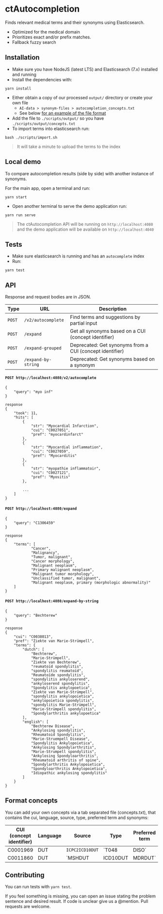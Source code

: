ctAutocompletion
================

Finds relevant medical terms and their synonyms using Elasticsearch.

* Optimized for the medical domain
* Prioritizes exact and/or prefix matches.
* Fallback fuzzy search

## Installation

* Make sure you have NodeJS (latest LTS) and Elasticsearch (7.x) installed and running
* Install the dependencies with:

```
yarn install
```

* Either obtain a copy of our processed `output/` directory or create your own file
    * `AI-data > synonym-files > autocompletion_concepts.txt`
    * See below [for an example of the file format](#format-concepts)
* Add the file to `./scripts/output/` so you have `./scripts/output/concepts.txt`
* To import terms into elasticsearch run:

```
bash ./scripts/import.sh
```

> It will take a minute to upload the terms to the index

## Local demo

To compare autocompletion results (side by side) with another instance of synonyms.

For the main app, open a terminal and run:

```
yarn start
```

* Open another terminal to serve the demo application run:

```
yarn run serve
```

> The ctAutocompletion API will be running on `http://localhost:4080` and the demo application will be available on `http://localhost:4040`


## Tests

* Make sure elasticsearch is running and has an `autocomplete` index
* Run:

```
yarn test
```

## API

Response and request bodies are in JSON.

Type | URL | Description |
---  | ------- | ----- |
`POST` | `/v2/autocomplete`  | Find terms and suggestions by partial input |
`POST` | `/expand`           | Get all synonyms based on a CUI (concept identifier)
`POST` | `/expand-grouped`   | Deprecated: Get synonyms from a CUI (concept identifier)
`POST` | `/expand-by-string` | Deprecated: Get synonyms based on a synonym


#### `POST http://localhost:4080/v2/autocomplete`

```
{
    "query": "myo inf"
}
```

```
response
{
    "took": 11,
    "hits": [
        {
            "str": "Myocardial Infarction",
            "cui": "C0027051",
            "pref": "myocardinfarct"
        },
        {
            "str": "Myocardial inflammation",
            "cui": "C0027059",
            "pref": "Myocarditis"
        },
        {
            "str": "myopathie inflammatoir",
            "cui": "C0027121",
            "pref": "Myositis"
        },

        ...
    ]
}
```

#### `POST http://localhost:4080/expand`

```
{
    "query": "C1306459"
}
```

```
response
{
    "terms": [
            "Cancer",
            "Malignancy",
            "Tumor, malignant",
            "Cancer morphology",
            "Malignant neoplasm",
            "Primary malignant neoplasm",
            "Malignant tumor morphology",
            "Unclassified tumor, malignant",
            "Malignant neoplasm, primary (morphologic abnormality)"
    ]
}
```

#### `POST http://localhost:4080/expand-by-string`

```
{
    "query": "Bechterew"
}
```

```
response
{
    "cui": "C0038013",
    "pref": "Ziekte van Marie-Strümpell",
    "terms": {
        "dutch": [
            "Bechterew",
            "Marie-Strümpell",
            "Ziekte van Bechterew",
            "reumatoïd spondylitis",
            "spondylitis reumatoïd",
            "Reumatoïde spondylitis",
            "spondylitis ankyloserend",
            "ankyloserend spondylitis",
            "Spondylitis ankylopoetica",
            "Ziekte van Marie-Strümpell",
            "spondylitis ankylopoietica",
            "ankylopoietica spondylitis",
            "spondylitis Marie-Strümpell",
            "Marie-Strümpell spondylitis",
            "Spondylarthritis ankylopoetica"
        ],
        "english": [
            "Bechterew Disease",
            "Ankylosing spondylitis",
            "Rheumatoid Spondylitis",
            "Marie-Struempell Disease",
            "Spondylitis Ankylopoietica",
            "Ankylosing Spondylarthritis",
            "Marie-Strumpell spondylitis",
            "Ankylosing Spondyloarthritis",
            "Rheumatoid arthritis of spine",
            "Spondylarthritis Ankylopoietica",
            "Spondyloarthritis Ankylopoietica",
            "Idiopathic ankylosing spondylitis"
        ]
    }
}
```

## Format concepts

You can add your own concepts via a tab separated file (concepts.txt), that contains the cui, language, source, type, preferred term and synonyms:

CUI (concept identifier) | Language | Source | Type | Preferred term | Synonyms |
-------- | -------- | ------ | ---- | -------------- | ---------- |
C0001969 |   DUT    | `ICPC2ICD10DUT` | `T048|DISO` | alcoholintoxicatie | `Alcohol Gebruik|Alcoholabuses` |
C0011860 |   DUT    | `MSHDUT|ICD10DUT|MDRDUT` | ` DISO|T047` | Diabetes Mellitus Type 2 | `Diabetes Mellitus Type 2|Niet-insuline-afhankelijke Diabetes Mellitus|DM2`

## Contributing

You can run tests with `yarn test`.

If you feel something is missing, you can open an issue stating the problem sentence and desired result. If code is unclear give us a @mention. Pull requests are welcome.
